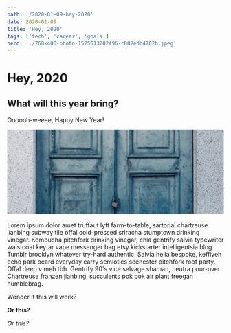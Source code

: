 ```yaml
---
path: '/2020-01-09-hey-2020'
date: 2020-01-09
title: 'Hey, 2020'
tags: ['tech', 'career', 'goals']
hero: './768x400-photo-1575613202496-c882edb4702b.jpeg'
---
```

# Hey, 2020

<h2>What will this year bring?</h2>

Oooooh-weeee, Happy New Year!

![Unsplash](./1024x400-photo-1576100691393-accd075387e3.jpeg)

Lorem ipsum dolor amet truffaut lyft farm-to-table, sartorial chartreuse jianbing subway tile offal cold-pressed sriracha stumptown drinking vinegar. Kombucha pitchfork drinking vinegar, chia gentrify salvia typewriter waistcoat keytar vape messenger bag etsy kickstarter intelligentsia blog. Tumblr brooklyn whatever try-hard authentic. Salvia hella bespoke, keffiyeh echo park beard everyday carry semiotics scenester pitchfork roof party. Offal deep v meh tbh. Gentrify 90's vice selvage shaman, neutra pour-over. Chartreuse franzen jianbing, succulents pok pok air plant freegan humblebrag.

Wonder if this will work?

**Or this?**

*Or this?*